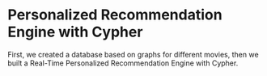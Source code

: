 # Personalized Recommendation Engine with Cypher
First, we created a database based on graphs for different movies, then we built a Real-Time Personalized Recommendation Engine with Cypher.
